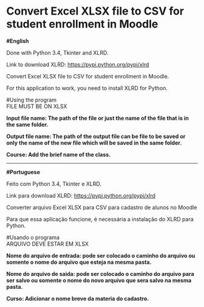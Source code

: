 # Convert Excel XLSX file to CSV for student enrollment in Moodle

<b> #English </b>

Done with Python 3.4, Tkinter and XLRD.

Link to download XLRD: https://pypi.python.org/pypi/xlrd

Convert Excel XLSX file to CSV for student enrollment in Moodle.

For this application to work, you need to install XLRD for Python.

#Using the program <br>
	FILE MUST BE ON XLSX
 <b>
  <p>
	Input file name: The path of the file or just the name of the file that is in the same folder.
  <p>
	Output file name: The path of the output file can be file to be saved or only the name of the new file which will be saved in the same folder.
  <p>
  Course:   Add the brief name of the class.
</b>

<hr>

<b> #Portuguese </b>

Feito com Python 3.4, Tkinter e XLRD.

Link para download XLRD: https://pypi.python.org/pypi/xlrd

Converter arquivo Excel XLSX para CSV para cadastro de alunos no Moodle

Para que essa aplicação funcione, é necessária a instalação do XLRD para Python.

#Usando o programa <br>
	ARQUIVO DEVE ESTAR EM XLSX
	<b>
  <p>
	Nome do arquivo de entrada: pode ser colocado o caminho do
				    arquivo ou somente o nome do 
				    arquivo que esteja na mesma pasta.
            <p>
	Nome do arquivo de saida: pode ser colocado o caminho do
				  arquivo para ser salvo ou 
				  somente o nome do novo arquivo
				  que sera salvo na mesma pasta.
          <p>
  Curso: Adicionar o nome breve da materia do cadastro.
  </b>
  
